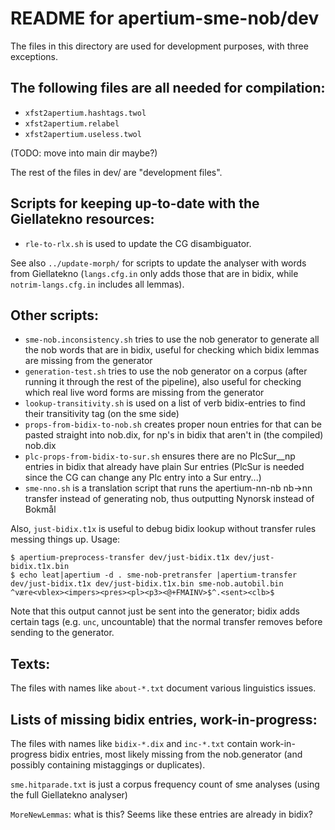 README for apertium-sme-nob/dev
===============================

The files in this directory are used for development purposes, with
three exceptions.

The following files are all needed for compilation:
---------------------------------------------------

- `xfst2apertium.hashtags.twol`
- `xfst2apertium.relabel`
- `xfst2apertium.useless.twol`

(TODO: move into main dir maybe?)

The rest of the files in dev/ are "development files".


Scripts for keeping up-to-date with the Giellatekno resources:
--------------------------------------------------------------

- `rle-to-rlx.sh` is used to update the CG disambiguator.

See also `../update-morph/` for scripts to update the analyser with
words from Giellatekno (`langs.cfg.in` only adds those that are in
bidix, while `notrim-langs.cfg.in` includes all lemmas).



Other scripts:
--------------

- `sme-nob.inconsistency.sh` tries to use the nob generator to
  generate all the nob words that are in bidix, useful for checking
  which bidix lemmas are missing from the generator
- `generation-test.sh` tries to use the nob generator on a corpus
  (after running it through the rest of the pipeline), also useful for
  checking which real live word forms are missing from the generator
- `lookup-transitivity.sh` is used on a list of verb bidix-entries to
  find their transitivity tag (on the sme side)
- `props-from-bidix-to-nob.sh` creates proper noun entries for that
  can be pasted straight into nob.dix, for np's in bidix that aren't
  in (the compiled) nob.dix
- `plc-props-from-bidix-to-sur.sh` ensures there are no PlcSur__np
  entries in bidix that already have plain Sur entries (PlcSur is
  needed since the CG can change any Plc entry into a Sur entry...)
- `sme-nno.sh` is a translation script that runs the apertium-nn-nb
  nb->nn transfer instead of generating nob, thus outputting Nynorsk
  instead of Bokmål

Also, `just-bidix.t1x` is useful to debug bidix lookup without
transfer rules messing things up. Usage:

    $ apertium-preprocess-transfer dev/just-bidix.t1x dev/just-bidix.t1x.bin
    $ echo leat|apertium -d . sme-nob-pretransfer |apertium-transfer dev/just-bidix.t1x dev/just-bidix.t1x.bin sme-nob.autobil.bin 
    ^være<vblex><impers><pres><pl><p3><@+FMAINV>$^.<sent><clb>$


Note that this output cannot just be sent into the generator; bidix
adds certain tags (e.g. `unc`, uncountable) that the normal transfer
removes before sending to the generator.


Texts:
------

The files with names like `about-*.txt` document various linguistics
issues.


Lists of missing bidix entries, work-in-progress:
-------------------------------------------------

The files with names like `bidix-*.dix` and `inc-*.txt` contain
work-in-progress bidix entries, most likely missing from the
nob.generator (and possibly containing mistaggings or duplicates).

`sme.hitparade.txt` is just a corpus frequency count of sme analyses
(using the full Giellatekno analyser)

`MoreNewLemmas`: what is this? Seems like these entries are already in
bidix?
